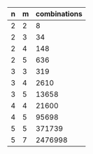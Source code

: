 n|m|combinations
-|-|-
2|2|8
2|3|34
2|4|148
2|5|636
3|3|319
3|4|2610
3|5|13658
4|4|21600
4|5|95698
5|5|371739
5|7|2476998
